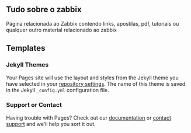 ## Tudo sobre o zabbix

Página relacionada ao Zabbix contendo links, apostilas, pdf, tutoriais ou qualquer outro material relacionado ao zabbix

<h2>Templates</h2>



### Jekyll Themes

Your Pages site will use the layout and styles from the Jekyll theme you have selected in your [repository settings](https://github.com/EdiJunior88/Zabbix/settings). The name of this theme is saved in the Jekyll `_config.yml` configuration file.

### Support or Contact

Having trouble with Pages? Check out our [documentation](https://help.github.com/categories/github-pages-basics/) or [contact support](https://github.com/contact) and we’ll help you sort it out.
